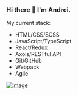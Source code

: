 ### Hi there 👋 I'm Andrei.
My current stack:
- HTML/CSS/SCSS
- JavaScript/TypeScript
- React/Redux
- Axois/RESTful API
- Git/GitHub
- Webpack
- Agile

<a href="https://www.codewars.com/users/and.gurin">![image](https://user-images.githubusercontent.com/89659428/223420172-b737cac8-dcca-4f9f-8290-30dce48891fd.png)</a>


<!--
**and-gurin/and-gurin** is a ✨ _special_ ✨ repository because its `README.md` (this file) appears on your GitHub profile.

Here are some ideas to get you started:

- 🔭 I’m currently working on ...
- 🌱 I’m currently learning ...
- 👯 I’m looking to collaborate on ...
- 🤔 I’m looking for help with ...
- 💬 Ask me about ...
- 📫 How to reach me: ...
- 😄 Pronouns: ...
- ⚡ Fun fact: ...
-->
